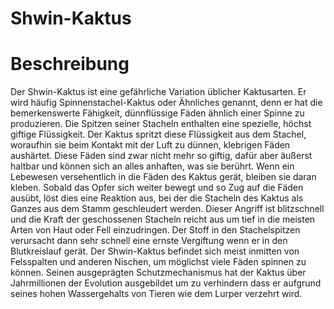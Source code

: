 # Shwin-Kaktus

# Beschreibung
Der Shwin-Kaktus ist eine gefährliche Variation üblicher Kaktusarten. Er wird häufig Spinnenstachel-Kaktus oder Ähnliches genannt, denn er hat die bemerkenswerte Fähigkeit, dünnflüssige Fäden ähnlich einer Spinne zu produzieren.
Die Spitzen seiner Stacheln enthalten eine spezielle, höchst giftige Flüssigkeit. Der Kaktus spritzt diese Flüssigkeit aus dem Stachel, woraufhin sie beim Kontakt mit der Luft zu dünnen, klebrigen Fäden aushärtet. Diese Fäden sind zwar nicht mehr so giftig, dafür aber äußerst haltbar und können sich an alles anhaften, was sie berührt.
Wenn ein Lebewesen versehentlich in die Fäden des Kaktus gerät, bleiben sie daran kleben. Sobald das Opfer sich weiter bewegt und so Zug auf die Fäden ausübt, löst dies eine Reaktion aus, bei der die Stacheln des Kaktus als Ganzes aus dem Stamm geschleudert werden. Dieser Angriff ist blitzschnell und die Kraft der geschossenen Stacheln reicht aus um tief in die meisten Arten von Haut oder Fell einzudringen. Der Stoff in den Stachelspitzen verursacht dann sehr schnell eine ernste Vergiftung wenn er in den Blutkreislauf gerät.
Der Shwin-Kaktus befindet sich meist inmitten von Felsspalten und anderen Nischen, um möglichst viele Fäden spinnen zu können.
Seinen ausgeprägten Schutzmechanismus hat der Kaktus über Jahrmillionen der Evolution ausgebildet um zu verhindern dass er aufgrund seines hohen Wassergehalts von Tieren wie dem Lurper verzehrt wird.